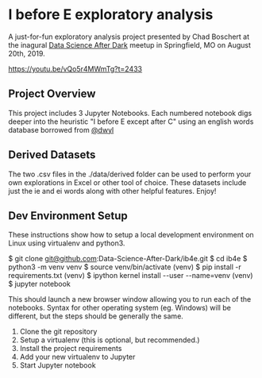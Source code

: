 # I before E exploratory analysis
A just-for-fun exploratory analysis project presented by Chad Boschert at the inagural [Data Science After Dark](https://www.meetup.com/Data-Science-After-Dark/) meetup in Springfield, MO on August 20th, 2019.

https://youtu.be/vQo5r4MWmTg?t=2433

## Project Overview
This project includes 3 Jupyter Notebooks. Each numbered notebook digs deeper into the heuristic "I before E except after C" using an english words database borrowed from [@dwyl](https://github.com/dwyl/english-words)

## Derived Datasets
The two .csv files in the ./data/derived folder can be used to perform your own explorations in Excel or other tool of choice. These datasets include just the ie and ei words along with other helpful features. Enjoy!

## Dev Environment Setup
These instructions show how to setup a local development environment on Linux using virtualenv and python3.

$ git clone git@github.com:Data-Science-After-Dark/ib4e.git
$ cd ib4e
$ python3 -m venv venv
$ source venv/bin/activate
(venv) $ pip install -r requirements.txt
(venv) $ ipython kernel install --user --name=venv
(venv) $ jupyter notebook

This should launch a new browser window allowing you to run each of the notebooks. Syntax for other operating system (eg. Windows) will be different, but the steps should be generally the same.

1. Clone the git repository
1. Setup a virtualenv (this is optional, but recommended.)
1. Install the project requirements
1. Add your new virtualenv to Jupyter
1. Start Jupyter notebook
